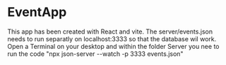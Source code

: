 # EventApp

This app has been created with React and vite. 
The server/events.json needs to run separatly on localhost:3333 so that the database wil work. 
Open a Terminal on your desktop and within the folder Server you nee to run the code  "npx json-server --watch -p 3333 events.json"

